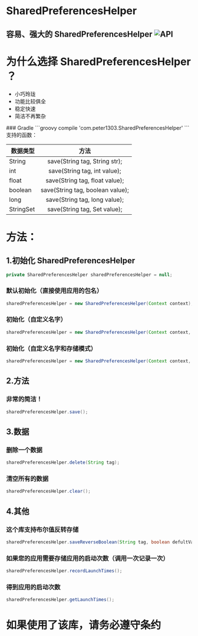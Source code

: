 # SharedPreferencesHelper
容易、强大的 SharedPreferencesHelper
![API](https://img.shields.io/badge/API-8%2B-brightgreen.svg?style=flat)
------------------------------------
# 为什么选择 SharedPreferencesHelper ？
<ul>
 	<li>小巧玲珑</li>
 	<li>功能比较俱全</li>
 	<li>稳定快速</li>
 	<li>简洁不再繁杂</li>
</ul>
### Gradle
```groovy
compile 'com.peter1303.SharedPreferencesHelper'
```
支持的函数：

|  数据类型  |                 方法                 |
| --------- |:------------------------------------:|
| String    | save(String tag, String str);        |
| int       | save(String tag, int value);         |
| float     | save(String tag, float value);       |
| boolean   | save(String tag, boolean value);     |
| long      | save(String tag, long value);        |
| StringSet | save(String tag, Set<String> value); |

# 方法：
## 1.初始化 SharedPreferencesHelper
```java
private SharedPreferencesHelper sharedPreferencesHelper = null;
```
### 默认初始化（直接使用应用的包名）
```java
sharedPreferencesHelper = new SharedPreferencesHelper(Context context);
```
### 初始化（自定义名字）
```java
sharedPreferencesHelper = new SharedPreferencesHelper(Context context, String name);
```
### 初始化（自定义名字和存储模式）
```java
sharedPreferencesHelper = new SharedPreferencesHelper(Context context, int mode, String name);
```
## 2.方法
### 非常的简洁！
```java
sharedPreferencesHelper.save();
```
## 3.数据
### 删除一个数据
```java
sharedPreferencesHelper.delete(String tag);
```
### 清空所有的数据
```java
sharedPreferencesHelper.clear();
```
## 4.其他
### 这个库支持布尔值反转存储
```java
sharedPreferencesHelper.saveReverseBoolean(String tag, boolean defultValue);
```
### 如果您的应用需要存储应用的启动次数（调用一次记录一次）
```java
sharedPreferencesHelper.recordLaunchTimes();
```
### 得到应用的启动次数
```java
sharedPreferencesHelper.getLaunchTimes();
```
# 如果使用了该库，请务必遵守条约

